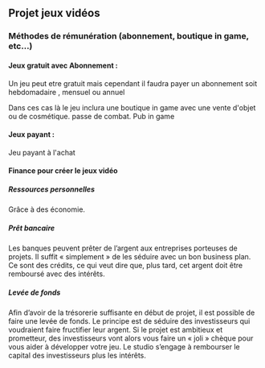 ## Projet jeux vidéos

### Méthodes de rémunération (abonnement, boutique in game, etc...)

#### Jeux gratuit avec Abonnement :

Un jeu peut etre gratuit mais cependant il faudra payer un abonnement soit hebdomadaire , mensuel ou annuel

Dans ces cas là le jeu inclura une boutique in game avec une vente d'objet ou de cosmétique. passe de combat. Pub in game
 
#### Jeux payant :

Jeu payant à l'achat


#### Finance pour créer le jeux vidéo

##### Ressources personnelles

Grâce à des économie.

##### Prêt bancaire

Les banques peuvent prêter de l’argent aux entreprises porteuses de projets. Il suffit « simplement » de les séduire avec un bon business plan. Ce sont des crédits, ce qui veut dire que, plus tard, cet argent doit être remboursé avec des intérêts.

##### Levée de fonds

Afin d’avoir de la trésorerie suffisante en début de projet, il est possible de faire une levée de fonds. Le principe est de séduire des investisseurs qui voudraient faire fructifier leur argent. Si le projet est ambitieux et prometteur, des investisseurs vont alors vous faire un « joli » chèque pour vous aider à développer votre jeu. Le studio s’engage à rembourser le capital des investisseurs plus les intérêts.